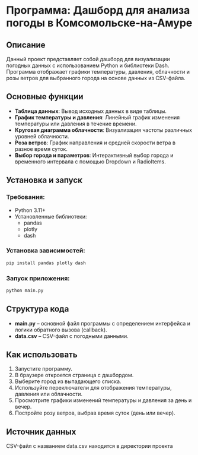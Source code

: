 # Программа: Дашборд для анализа погоды в Комсомольске-на-Амуре

## Описание
Данный проект представляет собой дашборд для визуализации погодных данных с использованием Python и библиотеки Dash.
Программа отображает графики температуры, давления, облачности и розы ветров для выбранного города на основе данных из CSV-файла.

## Основные функции
- **Таблица данных**: Вывод исходных данных в виде таблицы.
- **График температуры и давления**: Линейный график изменения температуры или давления в течение времени.
- **Круговая диаграмма облачности**: Визуализация частоты различных уровней облачности.
- **Роза ветров**: График направления и средней скорости ветра в разное время суток.
- **Выбор города и параметров**: Интерактивный выбор города и временного интервала с помощью Dropdown и RadioItems.

## Установка и запуск
### Требования:
- Python 3.11+
- Установленные библиотеки:
  - pandas
  - plotly
  - dash

### Установка зависимостей:
```bash
pip install pandas plotly dash
```

### Запуск приложения:
```bash
python main.py
```

## Структура кода
- **main.py** – основной файл программы с определением интерфейса и логики обратного вызова (callback).
- **data.csv** – CSV-файл с погодными данными.

## Как использовать
1. Запустите программу.
2. В браузере откроется страница с дашбордом.
3. Выберите город из выпадающего списка.
4. Используйте переключатели для отображения температуры, давления или облачности.
5. Просмотрите графики изменений температуры и давления за день и вечер.
6. Постройте розу ветров, выбрав время суток (день или вечер).

## Источник данных
CSV-файл с названием data.csv находится в директории проекта



